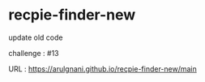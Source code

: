 # recpie-finder-new

  update old code 
  
  challenge : #13
  
 URL : https://arulgnani.github.io/recpie-finder-new/main
